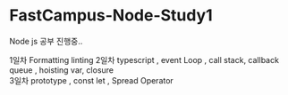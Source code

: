 # FastCampus-Node-Study1

Node js 공부 진행중..

1일차 Formatting linting
2일차 typescript , event Loop , call stack, callback queue , hoisting var, closure  
3일차 prototype , const let , Spread Operator
